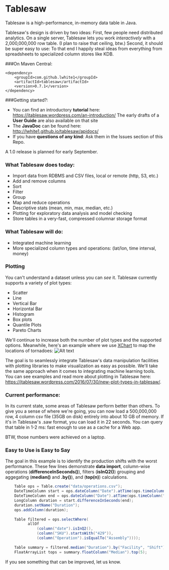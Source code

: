 Tablesaw
=======
   
Tablesaw is a high-performance, in-memory data table in Java. 

Tablesaw's design is driven by two ideas: First, few people need distributed analytics. 
On a single server, Tablesaw lets you work _interactively_ with a 2,000,000,000 row table. 
(I plan to raise that ceiling, btw.) Second, it should be super easy to use: To that end I happily 
steal ideas from everything from spreadsheets to specialized column stores like KDB.

###On Maven Central:

    <dependency>
        <groupId>com.github.lwhite1</groupId>
        <artifactId>tablesaw</artifactId>
        <version>0.7.1</version>
    </dependency>

###Getting started?:

* You can find an introductory __tutorial__ here: https://jtablesaw.wordpress.com/an-introduction/ The early drafts of a __User Guide__ are also available on that site
* The __JavaDoc__ can be found here: http://lwhite1.github.io/tablesaw/apidocs/
* If you have __questions of any kind__: Ask them in the Issues section of this Repo.
 
A 1.0 release is planned for early September.  

### What Tablesaw does today: 
* Import data from RDBMS and CSV files, local or remote (http, S3, etc.)
* Add and remove columns
* Sort 
* Filter
* Group
* Map and reduce operations
* Descriptive stats (mean, min, max, median, etc.)
* Plotting for exploratory data analysis and model checking
* Store tables in a very-fast, compressed columnar storage format

### What Tablesaw will do:
* Integrated machine learning
* More specialized column types and operations: (lat/lon, time interval, money)

### Plotting
You can't understand a dataset unless you can _see_ it. Tablesaw currently supports a variety of plot types:
* Scatter
* Line
* Vertical Bar
* Horizontal Bar
* Histogram 
* Box plots
* Quantile Plots
* Pareto Charts

We'll continue to increase both the number of plot types and the supported options. Meanwhile, here's an example where we use [XChart](https://github.com/timmolter/XChart) to map the locations of tornadoes: 
![Alt text](https://jtablesaw.files.wordpress.com/2016/07/tornados2.png?w=809)

The goal is to seamlessly integrate Tablesaw's data manipulation facilities with plotting libraries to make visualization as easy as possible. We'll take the same approach when it comes to integrating machine learning tools. You can see examples and read more about plotting in Tablesaw here: https://jtablesaw.wordpress.com/2016/07/30/new-plot-types-in-tablesaw/.

### Current performance:
In its current state, some areas of Tablesaw perform better than others. To give you a sense of where we're going, you can now load a 500,000,000 row, 4 column csv file (35GB on disk) entirely into about 10 GB of memory. If it's in Tablesaw's .saw format, you can load it in 22 seconds. You can query that table in 1-2 ms: fast enough to use as a cache for a Web app.

BTW, those numbers were achieved on a laptop.

### Easy to Use is Easy to Say
The goal in this example is to identify the production shifts with the worst performance. These few lines demonstrate __data import__, column-wise operations (__differenceInSeconds()__), filters (__isInQ2()__) grouping and aggegating (__median()__ and __.by()__), and (__top(n)__) calculations. 

```java
    Table ops = Table.create("data/operations.csv");                             // load data
    DateTimeColumn start = ops.dateColumn("Date").atTime(ops.timeColumn("Start"));
    DateTimeColumn end = ops.dateColumn("Date").atTime(ops.timeColumn("End");
    LongColumn duration = start.differenceInSeconds(end);                        // calc duration
    duration.setName("Duration");
    ops.addColumn(duration);
    
    Table filtered = ops.selectWhere(                                            // filter
          allOf
              (column("date").isInQ2(),
              (column("SKU").startsWith("429")),
              (column("Operation").isEqualTo("Assembly"))));
   
    Table summary = filtered.median("Duration").by("Facility", "Shift");         // group medians
    FloatArrayList tops = summary.floatColumn("Median").top(5);                  // get "slowest"

```
If you see something that can be improved, let us know.
